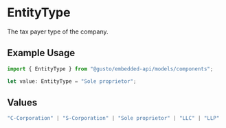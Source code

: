 # EntityType

The tax payer type of the company.

## Example Usage

```typescript
import { EntityType } from "@gusto/embedded-api/models/components";

let value: EntityType = "Sole proprietor";
```

## Values

```typescript
"C-Corporation" | "S-Corporation" | "Sole proprietor" | "LLC" | "LLP" | "Limited partnership" | "Co-ownership" | "Association" | "Trusteeship" | "General partnership" | "Joint venture" | "Non-Profit"
```